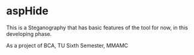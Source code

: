 # aspHide

This is a Steganography that has basic features of the tool
for now, in this developing phase.

As a project of BCA, TU Sixth Semester, MMAMC